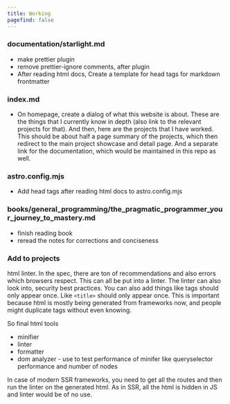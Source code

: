 ```yaml
---
title: Working
pagefind: false
---
```


### documentation/starlight.md

-   make prettier plugin
-   remove prettier-ignore comments, after plugin
-   After reading html docs, Create a template for head tags for markdown frontmatter

### index.md

-   On homepage, create a dialog of what this website is about. These are the things that I currently know in depth (also link to the relevant projects for that). And then, here are the projects that I have worked. This should be about half a page summary of the projects, which then redirect to the main project showcase and detail page. And a separate link for the documentation, which would be maintained in this repo as well.

### astro.config.mjs

-   Add head tags after reading html docs to astro.config.mjs

### books/general_programming/the_pragmatic_programmer_your_journey_to_mastery.md

-   finish reading book
-   reread the notes for corrections and conciseness

### Add to projects

html linter. In the spec, there are ton of recommendations and also errors which browsers respect. This can all be put into a linter. The linter can also look into, security best practices. You can also add things like tags should only appear once. Like `<title>` should only appear once. This is important because html is mostly being generated from frameworks now, and people might duplicate tags without even knowing.

So final html tools

-   minifier
-   linter
-   formatter
-   dom analyzer - use to test performance of minifer like queryselector performance and number of nodes

In case of modern SSR frameworks, you need to get all the routes and then run the linter on the generated html. As in SSR, all the html is hidden in JS and linter would be of no use.
